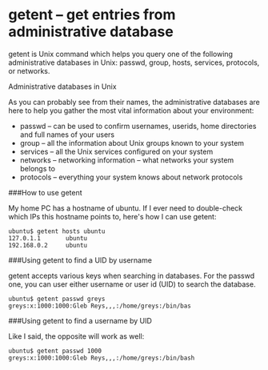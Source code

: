 # getent – get entries from administrative database

getent is Unix command which helps you query one of the following administrative databases in Unix: passwd, group, hosts, services, protocols, or networks.

Administrative databases in Unix

As you can probably see from their names, the administrative databases are here to help you gather the most vital information about your environment:

* passwd – can be used to confirm usernames, userids, home directories and full names of your users
* group – all the information about Unix groups known to your system
* services – all the Unix services configured on your system
* networks – networking information – what networks your system belongs to
* protocols – everything your system knows about network protocols

###How to use getent

My home PC has a hostname of ubuntu. If I ever need to double-check which IPs this hostname points to, here's how I can use getent:
```
ubuntu$ getent hosts ubuntu
127.0.1.1       ubuntu
192.168.0.2     ubuntu
```

###Using getent to find a UID by username

getent accepts various keys when searching in databases. For the passwd one, you can user either username or user id (UID) to search the database.
```
ubuntu$ getent passwd greys
greys:x:1000:1000:Gleb Reys,,,:/home/greys:/bin/bas
```

###Using getent to find a username by UID

Like I said, the opposite will work as well:
```
ubuntu$ getent passwd 1000
greys:x:1000:1000:Gleb Reys,,,:/home/greys:/bin/bash
```